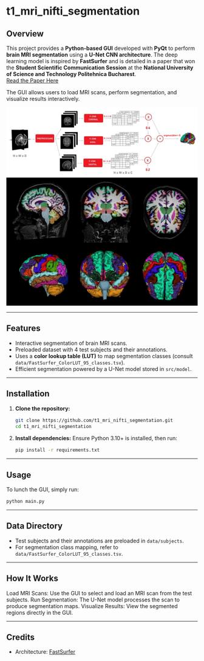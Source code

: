 # t1_mri_nifti_segmentation
## Overview  
This project provides a **Python-based GUI** developed with **PyQt** to perform **brain MRI segmentation** using a **U-Net CNN architecture**. The deep learning model is inspired by **FastSurfer** and is detailed in a paper that won the **Student Scientific Communication Session** at the **National University of Science and Technology Politehnica Bucharest**.  
[Read the Paper Here](https://upb.ro/wp-content/uploads/2022/05/Metode-Optimizate-De-Segmentare-A-Imaginilor-RMN.pdf) 

The GUI allows users to load MRI scans, perform segmentation, and visualize results interactively.  

![GUI Preview](images/preview_1.png)
![GUI Preview](images/preview_2.png)

---

## Features  
- Interactive segmentation of brain MRI scans.  
- Preloaded dataset with 4 test subjects and their annotations.  
- Uses a **color lookup table (LUT)** to map segmentation classes (consult `data/FastSurfer_ColorLUT_95_classes.tsv`).  
- Efficient segmentation powered by a U-Net model stored in `src/model`.  

---

## Installation  

1. **Clone the repository:**  
   ```bash
   git clone https://github.com/t1_mri_nifti_segmentation.git  
   cd t1_mri_nifti_segmentation
   ```
2. **Install dependencies:**
   Ensure Python 3.10+ is installed, then run:  
   ```bash  
   pip install -r requirements.txt
   ```

---

## Usage
To lunch the GUI, simply run:
```bash
python main.py
```

---

## Data Directory 
* Test subjects and their annotations are preloaded in `data/subjects`.
* For segmentation class mapping, refer to `data/FastSurfer_ColorLUT_95_classes.tsv`.

---

## How It Works
Load MRI Scans: Use the GUI to select and load an MRI scan from the test subjects.
Run Segmentation: The U-Net model processes the scan to produce segmentation maps.
Visualize Results: View the segmented regions directly in the GUI.

---

## Credits
* Architecture: [FastSurfer](https://deep-mi.org/research/fastsurfer/)
